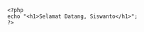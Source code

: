 <html>
<head>
  <title>
     Belajar PHP
  </title>
</head>
<body>

      <?php  
      echo "<h1>Selamat Datang, Siswanto</h1>";
      ?>
  </body>
  </html>

    
       
